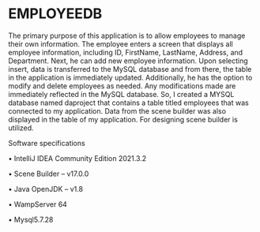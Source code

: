 # EMPLOYEEDB
The primary purpose of this application is to allow employees to manage their own information. The employee enters a screen that displays all employee information, including ID, FirstName, LastName, Address, and Department. Next, he can add new employee information. Upon selecting insert, data is transferred to the MySQL database and from there, the table in the application is immediately updated. Additionally, he has the option to modify and delete employees as needed. Any modifications made are immediately reflected in the MySQL database. So, I created a MYSQL database named daproject that contains a table titled employees that was connected to my application. Data from the scene builder was also displayed in the table of my application. For designing scene builder is utilized.

Software specifications

•	IntelliJ IDEA Community Edition 2021.3.2

•	Scene Builder – v17.0.0

•	Java OpenJDK – v1.8

•	WampServer 64

•	Mysql5.7.28
